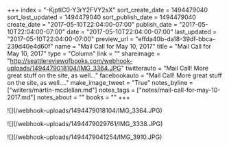 +++
index = "-KjptIC0-Y3rY2FVY2sX"
sort_create_date = 1494479040
sort_last_updated = 1494479040
sort_publish_date = 1494479040
create_date = "2017-05-10T22:04:00-07:00"
publish_date = "2017-05-10T22:04:00-07:00"
date = "2017-05-10T22:04:00-07:00"
last_updated = "2017-05-10T22:04:00-07:00"
preview_url = "effda40b-da18-39df-bbca-239d40e4d60f"
name = "Mail Call for May 10, 2017"
title = "Mail Call for May 10, 2017"
type = "Column"
link = ""
shareimage = "http://seattlereviewofbooks.com/webhook-uploads/1494479018104/IMG_3364.JPG"
twitterauto = "Mail Call! More great stuff on the site, as well..."
facebookauto = "Mail Call! More great stuff on the site, as well...."
make_image_tweet = "True"
notes_byline = ["writers/martin-mcclellan.md"]
notes_tags = ["notes/mail-call-for-may-10-2017.md"]
notes_about = ""
books = ""
+++
<p class="image">![](/webhook-uploads/1494479018104/IMG_3364.JPG)</p>
<p class="image">![](/webhook-uploads/1494479029761/IMG_3338.JPG)</p>
<p class="image">![](/webhook-uploads/1494479041254/IMG_3910.JPG)</p>